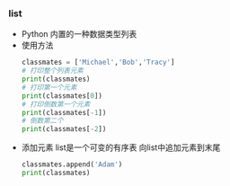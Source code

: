 ### list
- Python 内置的一种数据类型列表
- 使用方法
  ```py
  classmates = ['Michael','Bob','Tracy']
  # 打印整个列表元素
  print(classmates)
  # 打印第一个元素
  print(classmates[0])
  # 打印倒数第一个元素
  print(classmates[-1])
  # 倒数第二个
  print(classmates[-2])
  ```
- 添加元素
  list是一个可变的有序表
  向list中追加元素到末尾
  ```py
  classmates.append('Adam')
  print(classmates)
  ```
  